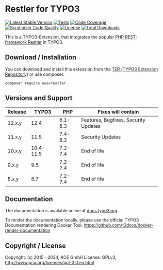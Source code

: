# Restler for TYPO3

[![Latest Stable Version](http://poser.pugx.org/aoe/restler/v)](https://packagist.org/packages/aoe/restler)
[![Tests](https://github.com/AOEpeople/TYPO3_Restler/actions/workflows/tests.yml/badge.svg?branch=main)](https://github.com/AOEpeople/TYPO3_Restler/actions)
[![Code Coverage](https://scrutinizer-ci.com/g/AOEpeople/TYPO3_Restler/badges/coverage.png?b=main)](https://scrutinizer-ci.com/g/AOEpeople/TYPO3_Restler/?branch=main)
[![Scrutinizer Code Quality](https://scrutinizer-ci.com/g/AOEpeople/TYPO3_Restler/badges/quality-score.png?b=main)](https://scrutinizer-ci.com/g/AOEpeople/TYPO3_Restler/?branch=main)
[![License](http://poser.pugx.org/aoe/restler/license)](https://packagist.org/packages/aoe/restler)
[![Total Downloads](http://poser.pugx.org/aoe/restler/downloads)](https://packagist.org/packages/aoe/restler)

This is a TYPO3-Extension, that integrates the popular [PHP REST-framework Restler](https://github.com/Luracast/Restler) in TYPO3.

## Download / Installation

You can download and install this extension from the [TER (TYPO3 Extension Repository)][1] or use composer.

```shell script
composer require aoe/restler
```

## Versions and Support

| Release | TYPO3     | PHP     | Fixes will contain                   |
|---------|-----------|---------|--------------------------------------|
| 12.x.y  | 12.4      | 8.1-8.3 | Features, Bugfixes, Security Updates |
| 11.x.y  | 11.5      | 7.4-8.3 | Security Updates                     |
| 10.x.y  | 10.4-11.5 | 7.2-7.4 | End of life                          |
| 9.x.y   | 9.5       | 7.2-7.4 | End of life                          |
| 8.x.y   | 8.7       | 7.2-7.4 | End of life                          |

## Documentation

The documentation is available online at [docs.typo3.org][2].

To render the documentation locally, please use the official TYPO3 Documentation rendering Docker Tool.
<https://github.com/t3docs/docker-render-documentation>

## Copyright / License

Copyright: (c) 2015 - 2024, AOE GmbH
License: GPLv3, <http://www.gnu.org/licenses/gpl-3.0.en.html>  

[1]: https://extensions.typo3.org/extension/restler
[2]: https://docs.typo3.org/typo3cms/extensions/restler/stable/

